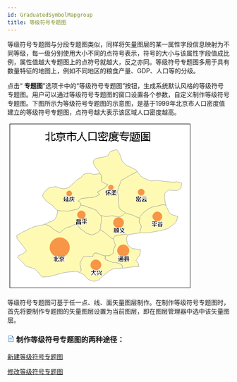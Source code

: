 ```yaml
---
id: GraduatedSymbolMapgroup
title: 等级符号专题图
---
```

等级符号专题图与分段专题图类似，同样将矢量图层的某一属性字段信息映射为不同等级，每一级分别使用大小不同的点符号表示，符号的大小与该属性字段值成比例，属性值越大专题图上的点符号就越大，反之亦同。等级符号专题图多用于具有数量特征的地图上，例如不同地区的粮食产量、GDP、人口等的分级。

点击“ **专题图**”选项卡中的“等级符号专题图”按钮，生成系统默认风格的等级符号专题图。用户可以通过等级符号专题图的窗口设置各个参数，自定义制作等级符号专题图。下图所示为等级符号专题图的示意图，是基于1999年北京市人口密度值建立的等级符号专题图，点符号越大表示该区域人口密度越高。

![](img/GraduatedSymbolMapTheme.png)   
  
等级符号专题图可基于任一点、线、面矢量图层制作。在制作等级符号专题图时，首先将要制作专题图的矢量图层设置为当前图层，即在图层管理器中选中该矢量图层。

### ![](../../img/read.gif) 制作等级符号专题图的两种途径：

<!-- ![](../../img/smalltitle.png)  -->
[新建等级符号专题图](GraduatedSymbolMapDefault.html)

<!-- ![](../../img/smalltitle.png)  -->
[修改等级符号专题图](GraduatedSymbolMapGroupDia.html)